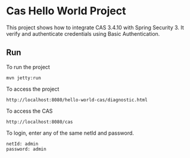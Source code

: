 # Cas Hello World Project

This project shows how to integrate CAS 3.4.10 with Spring Security 3. It verify and authenticate credentials using Basic Authentication.

## Run

To run the project                                                               
```
mvn jetty:run
```

To access the project
```
http://localhost:8080/hello-world-cas/diagnostic.html
```

To access the CAS
```
http://localhost:8080/cas
```

To login, enter any of the same netId and password.
```
netId: admin
password: admin   
```
